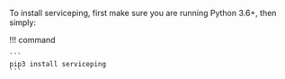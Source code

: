 

To install serviceping, first make sure you are running Python 3.6+, then simply:

!!! command

    ```
    pip3 install serviceping
    ```

